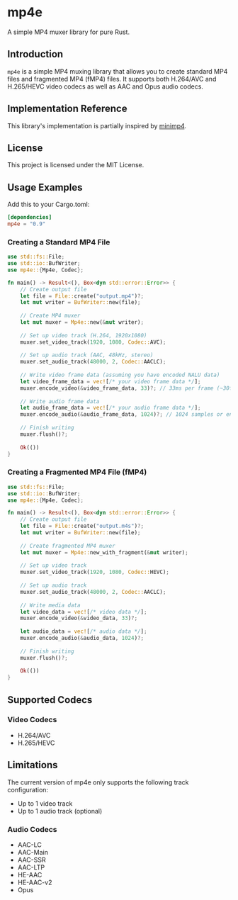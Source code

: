 # mp4e

A simple MP4 muxer library for pure Rust.

## Introduction

`mp4e` is a simple MP4 muxing library that allows you to create standard MP4 files and fragmented MP4 (fMP4) files. It supports both H.264/AVC and H.265/HEVC video codecs as well as AAC and Opus audio codecs.

## Implementation Reference

This library's implementation is partially inspired by [minimp4](https://github.com/lieff/minimp4).

## License

This project is licensed under the MIT License.

## Usage Examples

Add this to your Cargo.toml:

```toml
[dependencies]
mp4e = "0.9"
```

### Creating a Standard MP4 File

```rust
use std::fs::File;
use std::io::BufWriter;
use mp4e::{Mp4e, Codec};

fn main() -> Result<(), Box<dyn std::error::Error>> {
    // Create output file
    let file = File::create("output.mp4")?;
    let mut writer = BufWriter::new(file);
    
    // Create MP4 muxer
    let mut muxer = Mp4e::new(&mut writer);
    
    // Set up video track (H.264, 1920x1080)
    muxer.set_video_track(1920, 1080, Codec::AVC);
    
    // Set up audio track (AAC, 48kHz, stereo)
    muxer.set_audio_track(48000, 2, Codec::AACLC);
    
    // Write video frame data (assuming you have encoded NALU data)
    let video_frame_data = vec![/* your video frame data */];
    muxer.encode_video(&video_frame_data, 33)?; // 33ms per frame (~30fps)
    
    // Write audio frame data
    let audio_frame_data = vec![/* your audio frame data */];
    muxer.encode_audio(&audio_frame_data, 1024)?; // 1024 samples or encode_video_with_pts
    
    // Finish writing
    muxer.flush()?;
    
    Ok(())
}
```

### Creating a Fragmented MP4 File (fMP4)

```rust
use std::fs::File;
use std::io::BufWriter;
use mp4e::{Mp4e, Codec};

fn main() -> Result<(), Box<dyn std::error::Error>> {
    // Create output file
    let file = File::create("output.m4s")?;
    let mut writer = BufWriter::new(file);
    
    // Create fragmented MP4 muxer
    let mut muxer = Mp4e::new_with_fragment(&mut writer);
    
    // Set up video track
    muxer.set_video_track(1920, 1080, Codec::HEVC);
    
    // Set up audio track
    muxer.set_audio_track(48000, 2, Codec::AACLC);
    
    // Write media data
    let video_data = vec![/* video data */];
    muxer.encode_video(&video_data, 33)?;
    
    let audio_data = vec![/* audio data */];
    muxer.encode_audio(&audio_data, 1024)?;
    
    // Finish writing
    muxer.flush()?;
    
    Ok(())
}
```

## Supported Codecs

### Video Codecs
- H.264/AVC
- H.265/HEVC

## Limitations

The current version of mp4e only supports the following track configuration:
- Up to 1 video track
- Up to 1 audio track (optional)

### Audio Codecs
- AAC-LC
- AAC-Main
- AAC-SSR
- AAC-LTP
- HE-AAC
- HE-AAC-v2
- Opus